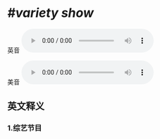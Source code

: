 # ***\#variety show*** 
英音
<audio src="./media/variety show 1_AAC.aac" controls="controls"></audio>

美音
<audio src="./media/variety show2_AAC.aac" controls="controls"></audio>



  

英文释义
---
### 1.**综艺节目**  


